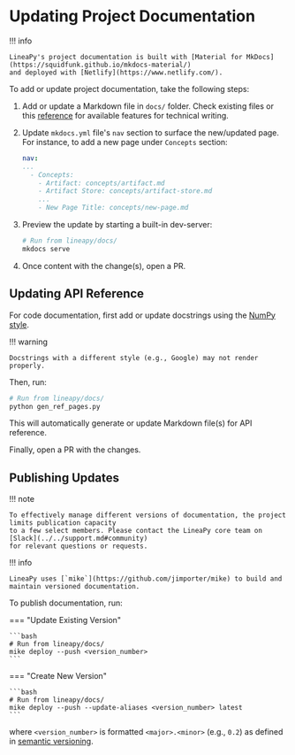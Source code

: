 # Updating Project Documentation

!!! info

    LineaPy's project documentation is built with [Material for MkDocs](https://squidfunk.github.io/mkdocs-material/)
    and deployed with [Netlify](https://www.netlify.com/).

To add or update project documentation, take the following steps:

1. Add or update a Markdown file in `docs/` folder. Check existing files or
this [reference](https://squidfunk.github.io/mkdocs-material/reference/) for available features for technical writing.

2. Update `mkdocs.yml` file's `nav` section to surface the new/updated page. For instance,
to add a new page under `Concepts` section:

    ```yaml title="mkdocs.yml"
    nav:
    ...
      - Concepts:
        - Artifact: concepts/artifact.md
        - Artifact Store: concepts/artifact-store.md
        ...
        - New Page Title: concepts/new-page.md
    ```

3. Preview the update by starting a built-in dev-server:

    ```bash
    # Run from lineapy/docs/
    mkdocs serve
    ```

4. Once content with the change(s), open a PR.

## Updating API Reference

For code documentation, first add or update docstrings using the
[NumPy style](https://numpydoc.readthedocs.io/en/latest/format.html).

!!! warning

    Docstrings with a different style (e.g., Google) may not render properly.

Then, run:

```bash
# Run from lineapy/docs/
python gen_ref_pages.py
```

This will automatically generate or update Markdown file(s) for API reference.

Finally, open a PR with the changes.

## Publishing Updates

!!! note

    To effectively manage different versions of documentation, the project limits publication capacity
    to a few select members. Please contact the LineaPy core team on [Slack](../../support.md#community)
    for relevant questions or requests.

!!! info

    LineaPy uses [`mike`](https://github.com/jimporter/mike) to build and maintain versioned documentation.

To publish documentation, run:

=== "Update Existing Version"

    ```bash
    # Run from lineapy/docs/
    mike deploy --push <version_number>
    ```

=== "Create New Version"

    ```bash
    # Run from lineapy/docs/
    mike deploy --push --update-aliases <version_number> latest
    ```

where `<version_number>` is formatted `<major>.<minor>` (e.g., `0.2`) as defined in
[semantic versioning](https://semver.org/#summary).
